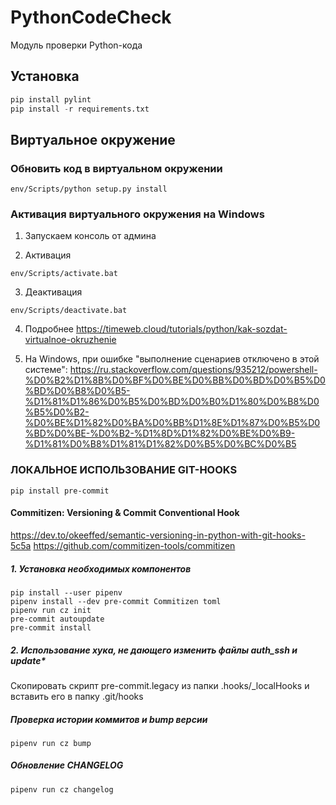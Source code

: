 # PythonCodeCheck
Модуль проверки Python-кода


## Установка
```python 
pip install pylint
pip install -r requirements.txt
```

## Виртуальное окружение

### Обновить код в виртуальном окружении
```console
env/Scripts/python setup.py install
```

### Активация виртуального окружения на Windows

1. Запускаем консоль от админа

2. Активация
```console
env/Scripts/activate.bat
```

3. Деактивация
```console
env/Scripts/deactivate.bat
```

4. Подробнее
https://timeweb.cloud/tutorials/python/kak-sozdat-virtualnoe-okruzhenie

5. На Windows, при ошибке "выполнение сценариев отключено в этой системе": 
https://ru.stackoverflow.com/questions/935212/powershell-%D0%B2%D1%8B%D0%BF%D0%BE%D0%BB%D0%BD%D0%B5%D0%BD%D0%B8%D0%B5-%D1%81%D1%86%D0%B5%D0%BD%D0%B0%D1%80%D0%B8%D0%B5%D0%B2-%D0%BE%D1%82%D0%BA%D0%BB%D1%8E%D1%87%D0%B5%D0%BD%D0%BE-%D0%B2-%D1%8D%D1%82%D0%BE%D0%B9-%D1%81%D0%B8%D1%81%D1%82%D0%B5%D0%BC%D0%B5

### ЛОКАЛЬНОЕ ИСПОЛЬЗОВАНИЕ GIT-HOOKS

```console
pip install pre-commit
```

#### Commitizen: Versioning & Commit Conventional Hook
https://dev.to/okeeffed/semantic-versioning-in-python-with-git-hooks-5c5a
https://github.com/commitizen-tools/commitizen

##### 1. Установка необходимых компонентов
```console
pip install --user pipenv
pipenv install --dev pre-commit Commitizen toml
pipenv run cz init
pre-commit autoupdate
pre-commit install
```

##### 2. Использование хука, не дающего изменить файлы auth_ssh и update*
Скопировать скрипт pre-commit.legacy из папки .hooks/_localHooks и вставить его в папку .git/hooks

##### Проверка истории коммитов и bump версии
```console
pipenv run cz bump
```

##### Обновление CHANGELOG
```console
pipenv run cz changelog
```
